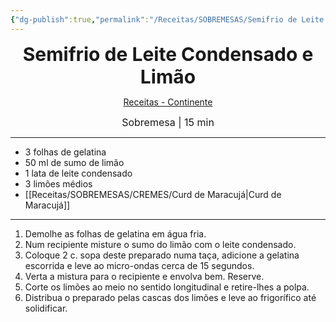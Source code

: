 ```yaml
---
{"dg-publish":true,"permalink":"/Receitas/SOBREMESAS/Semifrio de Leite Condensado e Limão/","title":"Semifrio de Leite Condensado e Limão","tags":["👁️‍🗨️Por Testar"]}
---
```


<div style="text-align: center;"> <span style="font-size: 30px;"><b>Semifrio de Leite Condensado e Limão</b></span> </div>

<span class="center"> <center> [Receitas - Continente](https://feed.continente.pt/receitas/semifrio-leite-condensado-limao-curd-maracuja) </center></span>

<div style="text-align: center;"> <span style="font-size: 16px;">  Sobremesa | 15 min </span> </div>

---
- 3 folhas de gelatina
- 50 ml de sumo de limão
- 1 lata de leite condensado
- 3 limões médios
- [[Receitas/SOBREMESAS/CREMES/Curd de Maracujá\|Curd de Maracujá]]
---
1.  Demolhe as folhas de gelatina em água fria.  
2. Num recipiente misture o sumo do limão com o leite condensado.
3. Coloque 2 c. sopa deste preparado numa taça, adicione a gelatina escorrida e leve ao micro-ondas cerca de 15 segundos.
4. Verta a mistura para o recipiente e envolva bem. Reserve.
5. Corte os limões ao meio no sentido longitudinal e retire-lhes a polpa.  
6. Distribua o preparado pelas cascas dos limões e leve ao frigorífico até solidificar.